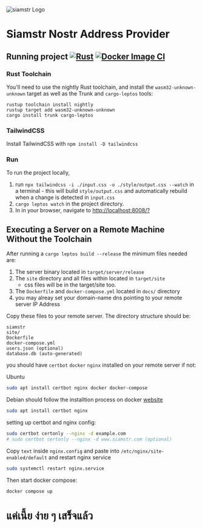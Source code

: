 <picture>
    <source srcset="https://github.com/vazw/siamstr/blob/main/docs/pic.png?raw=true" media="(prefers-color-scheme: dark)">
    <img src="https://github.com/vazw/siamstr/blob/main/docs/pic.png?raw=true" alt="siamstr Logo">
</picture>

# Siamstr Nostr Address Provider

## Running project [![Rust](https://github.com/vazw/siamstr/actions/workflows/rust.yml/badge.svg)](https://github.com/vazw/siamstr/actions/workflows/rust.yml) [![Docker Image CI](https://github.com/vazw/siamstr/actions/workflows/docker-image.yml/badge.svg)](https://github.com/vazw/siamstr/actions/workflows/docker-image.yml)

### Rust Toolchain

You'll need to use the nightly Rust toolchain, and install the `wasm32-unknown-unknown` target as well as the Trunk and `cargo-leptos` tools:

```
rustup toolchain install nightly
rustup target add wasm32-unknown-unknown
cargo install trunk cargo-leptos
```

### TailwindCSS

Install TailwindCSS with `npm install -D tailwindcss`

### Run

To run the project locally,

1. run `npx tailwindcss -i ./input.css -o ./style/output.css --watch` in a terminal - this will build `style/output.css` and automatically rebuild when a change is detected in `input.css`
1. `cargo leptos watch` in the project directory.
1. In in your browser, navigate to [http://localhost:8008/?](http://localhost:8008/?)

## Executing a Server on a Remote Machine Without the Toolchain

After running a `cargo leptos build --release` the minimum files needed are:

1. The server binary located in `target/server/release`
2. The `site` directory and all files within located in `target/site`
   - css files will be in the target/site too.
3. The `Dockerfile` and `docker-compose.yml` located in `docs/` directory
4. you may alreay set your domain-name dns pointing to your remote server IP Address

Copy these files to your remote server. The directory structure should be:

```text
siamstr
site/
Dockerfile
docker-compose.yml
users.json (optional)
database.db (auto-generated)
```

you should have `certbot` `docker` `nginx` installed on your remote server if not:

Ubuntu

```sh
sudo apt install certbot nginx docker docker-compose
```

Debian should follow the installtion process on docker [website](https://docs.docker.com/engine/install/debian/)

```sh
sudo apt install certbot nginx
```

setting up certbot and nginx config:

```sh
sudo certbot certonly --nginx -d example.com
# sudo certbot certonly --nginx -d www.siamstr.com (optional)
```

Copy `text` inside `nginx.config` and paste into `/etc/nginx/site-enabled/default` and restart nginx service

```sh
sudo systemctl restart nginx.service
```

Then start docker compose:

```sh
docker compose up
```

# แค่เนี้ย ง่าย ๆ เสร็จแล้ว
